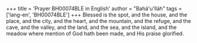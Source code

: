 +++
title = 'Prayer BH00074BLE in English'
author = "Bahá'u'lláh"
tags = ['lang-en', 'BH00074BLE']
+++
Blessed is the spot, and the house,
and the place, and the city,
and the heart, and the mountain,
and the refuge, and the cave,
and the valley, and the land,
and the sea, and the island,
and the meadow where mention
of God hath been made,
and His praise glorified.
